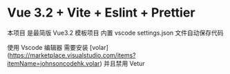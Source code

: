 <!--
 * @Author: your name
 * @Date: 2022-03-08 18:33:58
 * @LastEditTime: 2022-03-09 15:38:21
 * @LastEditors: Please set LastEditors
 * @Description: 打开koroFileHeader查看配置 进行设置: https://github.com/OBKoro1/koro1FileHeader/wiki/%E9%85%8D%E7%BD%AE
 * @FilePath: /my-vue-app/README.md
-->

# Vue 3.2 + Vite + Eslint + Prettier

本项目 是最简版 Vue3.2 模板项目 内置 vscode settings.json 文件自动保存代码

使用 Vscode 编辑器 需要安装 [volar] (https://marketplace.visualstudio.com/items?itemName=johnsoncodehk.volar) 并且禁用 Vetur
